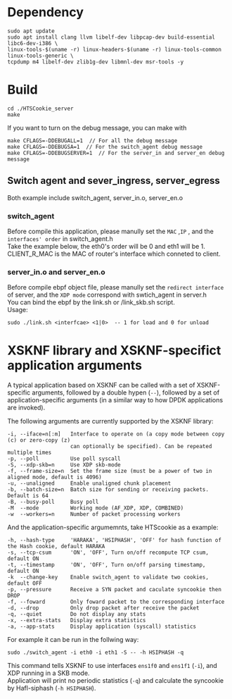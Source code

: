 # Dependency
```
sudo apt update
sudo apt install clang llvm libelf-dev libpcap-dev build-essential libc6-dev-i386 \
linux-tools-$(uname -r) linux-headers-$(uname -r) linux-tools-common linux-tools-generic \
tcpdump m4 libelf-dev zlib1g-dev libmnl-dev msr-tools -y
```
# Build
```
cd ./HTSCookie_server
make
```
If you want to turn on the debug message, you can make with
```
make CFLAGS=-DDEBUGALL=1  // For all the debug message
make CFLAGS=-DDEBUGSA=1  // For the switch_agent debug message
make CFLAGS=-DDEBUGSERVER=1  // For the server_in and server_en debug message
```
## Switch agent and sever_ingress, server_egress

Both example include switch_agent, server_in.o, server_en.o
### switch_agent
Before compile this application, please manully set the `MAC` ,`IP` , and the `interfaces' order` in switch_agent.h  
Take the example below, the eth0's order will be 0 and eth1 will be 1.  
CLIENT_R_MAC is the MAC of router's interface which conneted to client.

### server_in.o and server_en.o
Before compile ebpf object file, please manully set the `redirect interface` of server, and the `XDP mode` correspond with swtich_agent in server.h  
You can bind the ebpf by the link.sh or /link_skb.sh script.  
Usage:
```
sudo ./link.sh <interfcae> <1|0>  -- 1 for load and 0 for unload 
```



# XSKNF library and XSKNF-specifict application arguments

A typical application based on XSKNF can be called with a set of XSKNF-specific arguments, followed by a double hypen (`--`), followed by a set of application-specific arguments (in a similar way to how DPDK applications are invoked).

The following arguments are currently supported by the XSKNF library:

```
-i, --iface=n[:m]   Interface to operate on (a copy mode between copy (c) or zero-copy (z)
                    can optionally be specified). Can be repeated multiple times
-p, --poll          Use poll syscall
-S, --xdp-skb=n     Use XDP skb-mode
-f, --frame-size=n  Set the frame size (must be a power of two in aligned mode, default is 4096)
-u, --unaligned     Enable unaligned chunk placement
-b, --batch-size=n  Batch size for sending or receiving packets. Default is 64
-B, --busy-poll     Busy poll
-M  --mode          Working mode (AF_XDP, XDP, COMBINED)
-w  --workers=n     Number of packet processing workers
```
And the application-specific argumemnts, take HTScookie as a example:
```
-h, --hash-type     'HARAKA', 'HSIPHASH', 'OFF' for hash function of the Hash cookie, default HARAKA
-s, --tcp-csum      'ON', 'OFF', Turn on/off recompute TCP csum, default ON
-t, --timestamp     'ON', 'OFF', Turn on/off parsing timestamp, default ON
-k  --change-key    Enable switch_agent to validate two cookies, default OFF
-p, --pressure      Receive a SYN packet and caculate syncookie then DROP
-f, --foward        Only foward packet to the corresponding interface
-d, --drop          Only drop packet after receive the packet
-q, --quiet         Do not display any stats
-x, --extra-stats   Display extra statistics
-a, --app-stats     Display application (syscall) statistics
```
For example it can be run in the follwing way:
```
sudo ./switch_agent -i eth0 -i eth1 -S -- -h HSIPHASH -q
```
This command tells XSKNF to use interfaces `ens1f0` and `ens1f1` (`-i`), and XDP running in a SKB mode.  
Application will print no periodic statistics (`-q`) and calculate the syncookie by Hafl-siphash (`-h HSIPHASH`).



